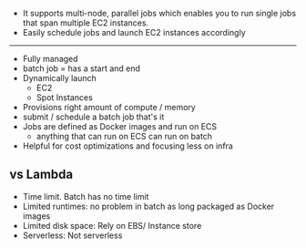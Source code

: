- It supports multi-node, parallel jobs which enables you to run single jobs that span multiple EC2 instances.
- Easily schedule jobs and launch EC2 instances accordingly 
--------
- Fully managed 
- batch job = has a start and end 
- Dynamically launch 
	- EC2 
	- Spot Instances 
- Provisions right amount of  compute / memory 
- submit / schedule a batch job that's it 
- Jobs are defined as Docker images and run on ECS
	- anything that can run on ECS can run on batch 
- Helpful for cost optimizations and focusing less on infra


## vs Lambda 
- Time limit. Batch has no time limit 
- Limited runtimes: no problem in batch as long packaged as Docker images 
- Limited disk space: Rely on EBS/ Instance store 
- Serverless: Not serverless